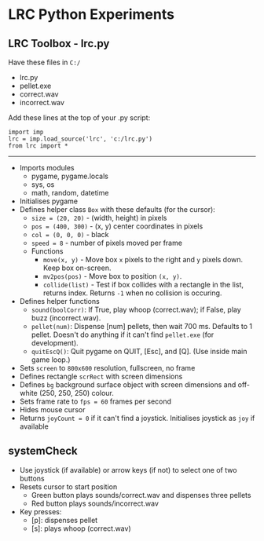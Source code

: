 # LRC Python Experiments

## LRC Toolbox - lrc.py

Have these files in `C:/`
- lrc.py
- pellet.exe
- correct.wav
- incorrect.wav

Add these lines at the top of your .py script:

	import imp
	lrc = imp.load_source('lrc', 'c:/lrc.py')
	from lrc import *

* * *

- Imports modules
  + pygame, pygame.locals
  + sys, os
  + math, random, datetime
- Initialises pygame
- Defines helper class `Box` with these defaults (for the cursor):
  + `size = (20, 20)` - (width, height) in pixels
  + `pos = (400, 300)` - (x, y) center coordinates in pixels
  + `col = (0, 0, 0)` - black 
  + `speed = 8` - number of pixels moved per frame
  + Functions
    * `move(x, y)` - Move box `x` pixels to the right and `y` pixels down. Keep box on-screen.
    * `mv2pos(pos)` - Move box to position `(x, y)`.
    * `collide(list)` - Test if box collides with a rectangle in the list, returns index. Returns `-1` when no collision is occuring.
- Defines helper functions
  + `sound(boolCorr)`: If True, play whoop (correct.wav); if False, play buzz (incorrect.wav).
  + `pellet(num)`: Dispense [num] pellets, then wait 700 ms. Defaults to 1 pellet. Doesn't do anything if it can't find `pellet.exe` (for development).
  + `quitEscQ()`: Quit pygame on QUIT, [Esc], and [Q]. (Use inside main game loop.)
- Sets `screen` to `800x600` resolution, fullscreen, no frame
- Defines rectangle `scrRect` with screen dimensions
- Defines `bg` background surface object with screen dimensions and off-white (250, 250, 250) colour.
- Sets frame rate to `fps = 60` frames per second
- Hides mouse cursor
- Returns `joyCount = 0` if it can't find a joystick. Initialises joystick as `joy` if available

## systemCheck

- Use joystick (if available) or arrow keys (if not) to select one of two buttons
- Resets cursor to start position
  + Green button plays sounds/correct.wav and dispenses three pellets
  + Red button plays sounds/incorrect.wav
- Key presses:
  + [p]: dispenses pellet
  + [s]: plays whoop (correct.wav)
